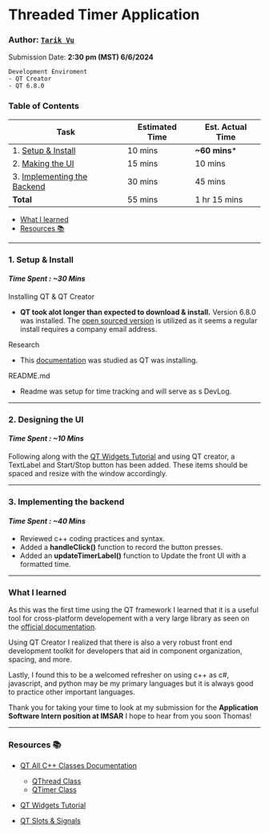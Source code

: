 # Threaded Timer Application 
### Author: [`Tarik Vu`](https://www.linkedin.com/in/tarik-vu-020043210/)

Submission Date: **2:30 pm (MST) 6/6/2024**<br>


```
Development Enviroment
- QT Creator
- QT 6.8.0
```

### Table of Contents
| Task                              | Estimated Time |Est. Actual Time |
|-----------------------------------|----------------|-----------------|
| 1. [Setup & Install](#setup)      | 10 mins        | **~60 mins***   |
| 2. [Making the UI](#UI)           | 15 mins        | 10 mins         |
| 3. [Implementing the Backend](#UI)| 30 mins        | 45 mins         |
| **Total**                         | 55 mins        | 1 hr 15 mins    |

- [What I learned](#summary)<br>
- [Resources 📚](#resources)

---
### <a name="setup"></a> 1. Setup & Install 

#### _Time Spent : ~30 Mins_

Installing QT & QT Creator
- **QT took alot longer than expected to download & install.** Version 6.8.0 was installed. The [open sourced version](https://www.qt.io/download-open-source) is utilized as it seems a regular install requires a company email address. 

Research
- This [documentation](https://doc.qt.io/qtvstools/qtvstools-tutorial-qt-widgets-application.html) was studied as QT was installing.

README.md
- Readme was setup for time tracking and will serve as s DevLog.  

---
### <a name="UI"></a> 2. Designing the UI
#### _Time Spent : ~10 Mins_
Following along with the [QT Widgets Tutorial](https://doc.qt.io/qtvstools/qtvstools-tutorial-qt-widgets-application.html) and using QT creator, a TextLabel and Start/Stop button has been added.  These items should be spaced and resize with the window accordingly.

---
### <a name="UI"></a> 3. Implementing the backend
#### _Time Spent : ~40 Mins_
- Reviewed c++ coding practices and syntax.
- Added a __handleClick()__ function to record the button presses.<br>
- Added an __updateTimerLabel()__ function to Update the front UI with a formatted time.

---
### <a name="summary"></a> What I learned

As this was the first time using the QT framework I learned that it is a useful tool for cross-platform developement with a very large library as seen on the [official documentation](https://doc.qt.io/qt-6/classes.html).

Using QT Creator I realized that there is also a very robust front end development toolkit for developers that aid in component organization, spacing, and more.  

Lastly, I found this to be a welcomed refresher on using c++ as c#, javascript, and python may be my primary languages but it is always good to practice other important languages. 

Thank you for taking your time to look at my submission for the **Application Software Intern position at IMSAR** I hope to hear from you soon Thomas!

---
### <a name="resources"></a> Resources 📚
- [QT All C++ Classes Documentation](https://doc.qt.io/qt-6/classes.html)
    - [QThread Class](https://doc.qt.io/qt-6/qthread.html)
    - [QTimer Class](https://doc.qt.io/qt-6/qtimer.html)

- [QT Widgets Tutorial](https://doc.qt.io/qtvstools/qtvstools-tutorial-qt-widgets-application.html)

- [QT Slots & Signals](https://doc.qt.io/qt-6/signalsandslots.html)